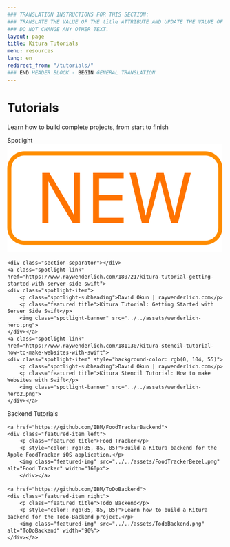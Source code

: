 ```yaml
---
### TRANSLATION INSTRUCTIONS FOR THIS SECTION:
### TRANSLATE THE VALUE OF THE title ATTRIBUTE AND UPDATE THE VALUE OF THE lang ATTRIBUTE.
### DO NOT CHANGE ANY OTHER TEXT.
layout: page
title: Kitura Tutorials
menu: resources
lang: en
redirect_from: "/tutorials/"
### END HEADER BLOCK - BEGIN GENERAL TRANSLATION
---
```


[info]: ../../assets/info-blue.png
[tip]: ../../assets/lightbulb-yellow.png
[warning]: ../../assets/warning-red.png

<div class="titleBlock" style="border-bottom: none;">
    <h1>Tutorials</h1>
    <p>Learn how to build complete projects, from start to finish</p>
</div>

<div class="spotlight">
    <p class="featured-header">Spotlight<img class="new-icon" src="../../assets/new-icon.png"/></p>
    
    <div class="section-separator"></div>
    <a class="spotlight-link" href="https://www.raywenderlich.com/180721/kitura-tutorial-getting-started-with-server-side-swift">
    <div class="spotlight-item">
        <p class="spotlight-subheading">David Okun | raywenderlich.com</p>
        <p class="featured title">Kitura Tutorial: Getting Started with Server Side Swift</p>
        <img class="spotlight-banner" src="../../assets/wenderlich-hero.png">
    </div></a>
    <a class="spotlight-link" href="https://www.raywenderlich.com/181130/kitura-stencil-tutorial-how-to-make-websites-with-swift">
    <div class="spotlight-item" style="background-color: rgb(0, 104, 55)">
        <p class="spotlight-subheading">David Okun | raywenderlich.com</p>
        <p class="featured title">Kitura Stencil Tutorial: How to make Websites with Swift</p>
        <img class="spotlight-banner" src="../../assets/wenderlich-hero2.png">
    </div></a>
</div>



<div class="featured">
    <p class="featured-header">Backend Tutorials</p>
    <div class="section-separator"></div>
    
    <a href="https://github.com/IBM/FoodTrackerBackend">
    <div class="featured-item left">
        <p class="featured title">Food Tracker</p>
        <p style="color: rgb(85, 85, 85)">Build a Kitura backend for the Apple FoodTracker iOS application.</p>
        <img class="featured-img" src="../../assets/FoodTrackerBezel.png" alt="Food Tracker" width="160px">
        </div></a>
    
    <a href="https://github.com/IBM/ToDoBackend">
    <div class="featured-item right">
        <p class="featured title">Todo Backend</p>
        <p style="color: rgb(85, 85, 85)">Learn how to build a Kitura backend for the Todo-Backend project.</p>
        <img class="featured-img" src="../../assets/TodoBackend.png" alt="ToDoBackend" width="90%">
    </div></a>
</div>
 

